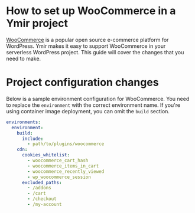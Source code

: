 # How to set up WooCommerce in a Ymir project

[WooCommerce][1] is a popular open source e-commerce platform for WordPress. Ymir makes it easy to support WooCommerce in your serverless WordPress project. This guide will cover the changes that you need to make.

# Project configuration changes

Below is a sample environment configuration for WooCommerce. You need to replace the `environment` with the correct environment name. If you're using container image deployment, you can omit the `build` section.

```yml
environments:
  environment:
    build:
      include:
        - path/to/plugins/woocommerce
    cdn:
      cookies_whitelist:
        - woocommerce_cart_hash
        - woocommerce_items_in_cart
        - woocommerce_recently_viewed
        - wp_woocommerce_session
      excluded_paths:
        - /addons
        - /cart
        - /checkout
        - /my-account
```

[1]: https://woocommerce.com/
